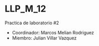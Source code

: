 # LLP_M_12

Practica de laboratorio  #2

* Coordinador: Marcos Melian Rodriguez
* Miembro: Julian Villar Vazquez
